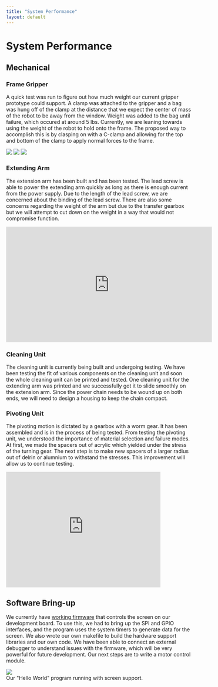 ```yaml
---
title: "System Performance"
layout: default
---
```


# System Performance

## Mechanical

### Frame Gripper

A quick test was run to figure out how much weight our current gripper prototype could support.  A clamp was attached to the gripper and a bag was hung off of the clamp at the distance that we expect the center of mass of the robot to be away from the window.  Weight was added to the bag until failure, which occured at around 5 lbs. Currently, we are leaning towards using the weight of the robot to hold onto the frame. The proposed way to accomplish this is by clasping on with a C-clamp and allowing for the top and bottom of the clamp to apply normal forces to the frame. 

[![]({{site.baseurl}}/images/griptest1.JPG)]({{site.baseurl}}/images/griptest1.JPG)
[![]({{site.baseurl}}/images/griptest2.JPG)]({{site.baseurl}}/images/griptest2.JPG)
[![]({{site.baseurl}}/images/griptest3.JPG)]({{site.baseurl}}/images/griptest3.JPG)

### Extending Arm
The extension arm has been built and has been tested. The lead screw is able to power the extending arm quickly as long as there is enough current from the power supply. Due to the length of the lead screw, we are concerned about the binding of the lead screw. There are also some concerns regarding the weight of the arm but due to the transfer gearbox but we will attempt to cut down on the weight in a way that would not compromise function.

<iframe width="560" height="315" src="https://www.youtube.com/embed/jR1k3SBtJII" frameborder="0" allowfullscreen></iframe>

### Cleaning Unit
The cleaning unit is currently being built and undergoing testing. We have been testing the fit of various components on the cleaning unit and soon the whole cleaning unit can be printed and tested. One cleaning unit for the extending arm was printed and we successfully got it to slide smoothly on the extension arm. Since the power chain needs to be wound up on both ends, we will need to design a housing to keep the chain compact.

### Pivoting Unit
The pivoting motion is dictated by a gearbox with a worm gear. It has been assembled and is in the process of being tested. From testing the pivoting unit, we understood the importance of material selection and failure modes. At first, we made the spacers out of acrylic which yielded under the stress of the turning gear. The next step is to make new spacers of a larger radius out of delrin or alumnium to withstand the stresses. This improvement will allow us to continue testing.

<iframe width="420" height="315" src="https://www.youtube.com/embed/JQYD1DYoebc" frameborder="0" allowfullscreen></iframe>

## Software Bring-up

We currently have [working firmware](https://github.com/TrevorDecker/CMU_Mechatronics_2015_TeamB/tree/master/stm32f4-firmware) that controls the screen on our development board. To use this, we had to bring up the SPI and GPIO interfaces, and the program uses the system timers to generate data for the screen. We also wrote our own makefile to build the hardware support libraries and our own code. We have been able to connect an external debugger to understand issues with the firmware, which will be very powerful for future development. Our next steps are to write a motor control module.

[![]({{site.baseurl}}/images/software1.jpg)]({{site.baseurl}}/images/software1.jpg)
<br />Our "Hello World" program running with screen support.<br />
